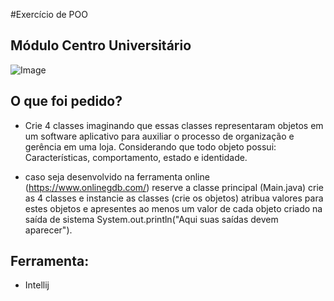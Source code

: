 #Exercício de POO 
## Módulo Centro Universitário 

![Image](https://github.com/user-attachments/assets/8fc0c00c-17b8-4c1d-a56c-92e27a90490e)

## O que foi pedido?

- Crie 4 classes imaginando que essas classes representaram objetos em um software aplicativo para auxiliar o processo de organização e gerência em uma loja. Considerando que todo objeto possui: Características, comportamento, estado e identidade.



- caso seja desenvolvido na ferramenta online (https://www.onlinegdb.com/) reserve a classe principal (Main.java) crie as 4 classes e instancie as classes (crie os objetos) atribua valores para estes objetos e apresentes ao menos um valor de cada objeto criado na saída de sistema System.out.println("Aqui suas saídas devem aparecer").

## Ferramenta:

- Intellij
